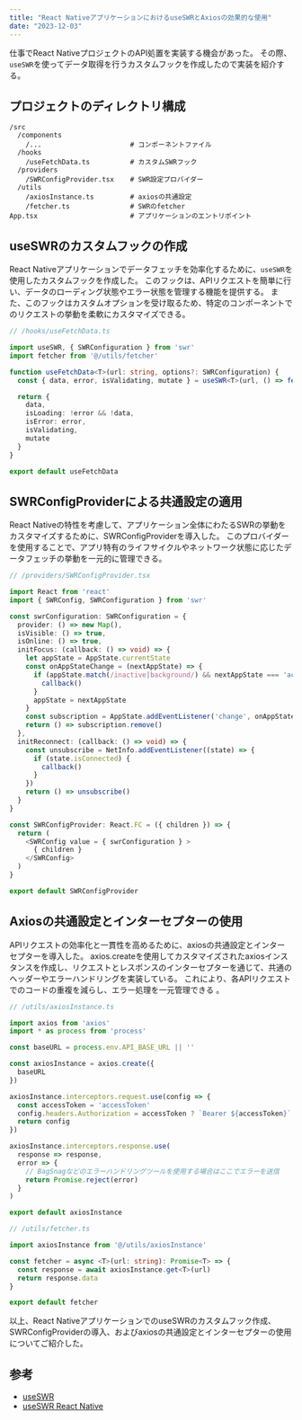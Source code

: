 ```yaml
---
title: "React NativeアプリケーションにおけるuseSWRとAxiosの効果的な使用"
date: "2023-12-03"
---
```


仕事でReact NativeプロジェクトのAPI処置を実装する機会があった。
その際、`useSWR`を使ってデータ取得を行うカスタムフックを作成したので実装を紹介する。

## プロジェクトのディレクトリ構成
```
/src
  /components
    /...                      # コンポーネントファイル
  /hooks
    /useFetchData.ts          # カスタムSWRフック
  /providers
    /SWRConfigProvider.tsx    # SWR設定プロバイダー
  /utils
    /axiosInstance.ts         # axiosの共通設定
    /fetcher.ts               # SWRのfetcher
App.tsx                       # アプリケーションのエントリポイント
```

## useSWRのカスタムフックの作成
React Nativeアプリケーションでデータフェッチを効率化するために、`useSWR`を使用したカスタムフックを作成した。
このフックは、APIリクエストを簡単に行い、データのローディング状態やエラー状態を管理する機能を提供する。
また、このフックはカスタムオプションを受け取るため、特定のコンポーネントでのリクエストの挙動を柔軟にカスタマイズできる。

```typescript
// /hooks/useFetchData.ts

import useSWR, { SWRConfiguration } from 'swr'
import fetcher from '@/utils/fetcher'

function useFetchData<T>(url: string, options?: SWRConfiguration) {
  const { data, error, isValidating, mutate } = useSWR<T>(url, () => fetcher<T>(url), { ...options })

  return {
    data,
    isLoading: !error && !data,
    isError: error,
    isValidating,
    mutate
  }
}

export default useFetchData
```


## SWRConfigProviderによる共通設定の適用

React Nativeの特性を考慮して、アプリケーション全体にわたるSWRの挙動をカスタマイズするために、SWRConfigProviderを導入した。
このプロバイダーを使用することで、アプリ特有のライフサイクルやネットワーク状態に応じたデータフェッチの挙動を一元的に管理できる。

```typescript
// /providers/SWRConfigProvider.tsx

import React from 'react'
import { SWRConfig, SWRConfiguration } from 'swr'

const swrConfiguration: SWRConfiguration = {
  provider: () => new Map(),
  isVisible: () => true,
  isOnline: () => true,
  initFocus: (callback: () => void) => {
    let appState = AppState.currentState
    const onAppStateChange = (nextAppState) => {
      if (appState.match(/inactive|background/) && nextAppState === 'active') {
        callback()
      }
      appState = nextAppState
    }
    const subscription = AppState.addEventListener('change', onAppStateChange)
    return () => subscription.remove()
  },
  initReconnect: (callback: () => void) => {
    const unsubscribe = NetInfo.addEventListener((state) => {
      if (state.isConnected) {
        callback()
      }
    })
    return () => unsubscribe()
  }
}

const SWRConfigProvider: React.FC = ({ children }) => {
  return (
    <SWRConfig value = { swrConfiguration } >
      { children }
    </SWRConfig>
  )
}

export default SWRConfigProvider
```


## Axiosの共通設定とインターセプターの使用

APIリクエストの効率化と一貫性を高めるために、axiosの共通設定とインターセプターを導入した。
axios.createを使用してカスタマイズされたaxiosインスタンスを作成し、リクエストとレスポンスのインターセプターを通じて、共通のヘッダーやエラーハンドリングを実装している。
これにより、各APIリクエストでのコードの重複を減らし、エラー処理を一元管理できる 。

```typescript
// /utils/axiosInstance.ts

import axios from 'axios'
import * as process from 'process'

const baseURL = process.env.API_BASE_URL || ''

const axiosInstance = axios.create({
  baseURL
})

axiosInstance.interceptors.request.use(config => {
  const accessToken = 'accessToken'
  config.headers.Authorization = accessToken ? `Bearer ${accessToken}` : ''
  return config
})

axiosInstance.interceptors.response.use(
  response => response,
  error => {
    // BagSnagなどのエラーハンドリングツールを使用する場合はここでエラーを送信
    return Promise.reject(error)
  }
)

export default axiosInstance
```

```typescript
// /utils/fetcher.ts

import axiosInstance from '@/utils/axiosInstance'

const fetcher = async <T>(url: string): Promise<T> => {
  const response = await axiosInstance.get<T>(url)
  return response.data
}

export default fetcher
```

以上、React NativeアプリケーションでのuseSWRのカスタムフック作成、SWRConfigProviderの導入、およびaxiosの共通設定とインターセプターの使用についてご紹介した。


## 参考
- [useSWR](https://swr.vercel.app/)
- [useSWR React Native](https://swr.vercel.app/ja/docs/advanced/react-native)